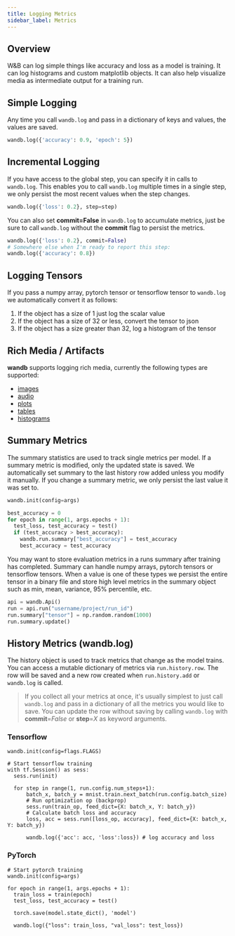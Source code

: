 ```yaml
---
title: Logging Metrics
sidebar_label: Metrics
---
```


## Overview

W&B can log simple things like accuracy and loss as a model is training. It can log histograms and custom matplotlib objects. It can also help visualize media as intermediate output for a training run.

## Simple Logging

Any time you call `wandb.log` and pass in a dictionary of keys and values, the values are saved.

```python
wandb.log({'accuracy': 0.9, 'epoch': 5})
```

## Incremental Logging

If you have access to the global step, you can specify it in calls to `wandb.log`. This enables you to call `wandb.log` multiple times in a single step, we only persist the most recent values when the step changes.

```python
wandb.log({'loss': 0.2}, step=step)
```

You can also set **commit=False** in `wandb.log` to accumulate metrics, just be sure to call `wandb.log` without the **commit** flag to persist the metrics.

```python
wandb.log({'loss': 0.2}, commit=False)
# Somewhere else when I'm ready to report this step:
wandb.log({'accuracy': 0.8})
```

## Logging Tensors

If you pass a numpy array, pytorch tensor or tensorflow tensor to `wandb.log` we automatically convert it as follows:

1. If the object has a size of 1 just log the scalar value
2. If the object has a size of 32 or less, convert the tensor to json
3. If the object has a size greater than 32, log a histogram of the tensor

## Rich Media / Artifacts

**wandb** supports logging rich media, currently the following types are supported:

- [images](/docs/artifacts.html#logging-images)
- [audio](/docs/artifacts.html#logging-audio)
- [plots](/docs/artifacts.html#logging-plots)
- [tables](/docs/artifacts.html#logging-tables)
- [histograms](/docs/histograms.html)

## Summary Metrics

The summary statistics are used to track single metrics per model. If a summary metric is modified, only the updated state is saved. We automatically set summary to the last history row added unless you modify it manually. If you change a summary metric, we only persist the last value it was set to.

```python
wandb.init(config=args)

best_accuracy = 0
for epoch in range(1, args.epochs + 1):
  test_loss, test_accuracy = test()
  if (test_accuracy > best_accuracy):
    wandb.run.summary["best_accuracy"] = test_accuracy
    best_accuracy = test_accuracy
```

You may want to store evaluation metrics in a runs summary after training has completed. Summary can handle numpy arrays, pytorch tensors or tensorflow tensors. When a value is one of these types we persist the entire tensor in a binary file and store high level metrics in the summary object such as min, mean, variance, 95% percentile, etc.

```python
api = wandb.Api()
run = api.run("username/project/run_id")
run.summary["tensor"] = np.random.random(1000)
run.summary.update()
```

## History Metrics (wandb.log)

The history object is used to track metrics that change as the model trains. You can access a mutable dictionary of metrics via `run.history.row`. The row will be saved and a new row created when `run.history.add` or `wandb.log` is called.

> If you collect all your metrics at once, it's usually simplest to just call
> `wandb.log` and pass in a dictionary of all the metrics you would like to save.
> You can update the row without saving by calling `wandb.log` with **commit**=_False_ or **step**=_X_ as keyword arguments.

### Tensorflow

```python--tensorflow
wandb.init(config=flags.FLAGS)

# Start tensorflow training
with tf.Session() as sess:
  sess.run(init)

  for step in range(1, run.config.num_steps+1):
      batch_x, batch_y = mnist.train.next_batch(run.config.batch_size)
      # Run optimization op (backprop)
      sess.run(train_op, feed_dict={X: batch_x, Y: batch_y})
      # Calculate batch loss and accuracy
      loss, acc = sess.run([loss_op, accuracy], feed_dict={X: batch_x, Y: batch_y})

      wandb.log({'acc': acc, 'loss':loss}) # log accuracy and loss
```

### PyTorch

```python--pytorch
# Start pytorch training
wandb.init(config=args)

for epoch in range(1, args.epochs + 1):
  train_loss = train(epoch)
  test_loss, test_accuracy = test()

  torch.save(model.state_dict(), 'model')

  wandb.log({"loss": train_loss, "val_loss": test_loss})
```
